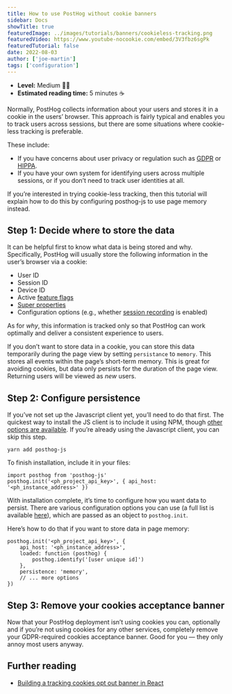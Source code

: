 ```yaml
---
title: How to use PostHog without cookie banners
sidebar: Docs
showTitle: true
featuredImage: ../images/tutorials/banners/cookieless-tracking.png
featuredVideo: https://www.youtube-nocookie.com/embed/3V3fbz6sgPk
featuredTutorial: false
date: 2022-08-03
author: ['joe-martin']
tags: ['configuration']
---
```


- **Level:** Medium 🦔🦔
- **Estimated reading time:** 5 minutes ☕️

Normally, PostHog collects information about your users and stores it in a cookie in the users’ browser. This approach is fairly typical and enables you to track users across sessions, but there are some situations where cookie-less tracking is preferable. 

These include:

- If you have concerns about user privacy or regulation such as [GDPR](/docs/integrate/gdpr) or [HIPPA](/docs/privacy/hipaa-compliance).
- If you have your own system for identifying users across multiple sessions, or if you don’t need to track user identities at all.

If you’re interested in trying cookie-less tracking, then this tutorial will explain how to do this by configuring posthog-js to use page memory instead.

<GDPRForm />

## Step 1: Decide where to store the data

It can be helpful first to know what data is being stored and why. Specifically, PostHog will usually store the following information in the user’s browser via a cookie:

- User ID
- Session ID
- Device ID 
- Active [feature flags](/docs/user-guides/feature-flags)
- [Super properties](/docs/integrate/client/js#super-properties)
- Configuration options (e.g., whether [session recording](/docs/user-guides/recordings) is enabled)

As for _why_, this information is tracked only so that PostHog can work optimally and deliver a consistent experience to users.

If you don’t want to store data in a cookie, you can store this data temporarily during the page view by setting `persistance` to `memory`. This stores all events within the page’s short-term memory. This is great for avoiding cookies, but data only persists for the duration of the page view. Returning users will be viewed as _new_ users. 

## Step 2: Configure persistence

If you’ve not set up the Javascript client yet, you’ll need to do that first. The quickest way to install the JS client is to include it using NPM, though [other options are available](/docs/integrate/client/js#installation). If you’re already using the Javascript client, you can skip this step. 

```
yarn add posthog-js
```

To finish installation, include it in your files:

```
import posthog from 'posthog-js'
posthog.init('<ph_project_api_key>', { api_host: '<ph_instance_address>' })
```

With installation complete, it’s time to configure how you want data to persist. There are various configuration options you can use (a full list is available [here](https://github.com/PostHog/posthog-js/blob/96fa9339b9c553a1c69ec5db9d282f31a65a1c25/src/posthog-core.js#L933)), which are passed as an object to `posthog.init`.

Here’s how to do that if you want to store data in page memory:

```
posthog.init('<ph_project_api_key>', {
    api_host: '<ph_instance_address>',
    loaded: function (posthog) {
        posthog.identify('[user unique id]')
    },
    persistence: 'memory',
    // ... more options
})
```

## Step 3: Remove your cookies acceptance banner

Now that your PostHog deployment isn’t using cookies you can, optionally and if you’re not using cookies for any other services, completely remove your GDPR-required cookies acceptance banner. Good for you — they only annoy most users anyway. 

## Further reading

- [Building a tracking cookies opt out banner in React](/tutorials/react-cookie-banner)

<NewsletterTutorial compact/>

